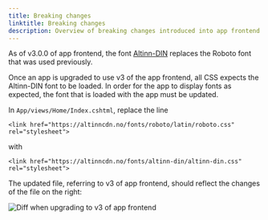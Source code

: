 ```yaml
---
title: Breaking changes
linktitle: Breaking changes
description: Overview of breaking changes introduced into app frontend in v3.0.0
---
```


As of v3.0.0 of app frontend, the font [Altinn-DIN](https://github.com/Altinn/altinn-din) replaces the 
Roboto font that was used previously.

Once an app is upgraded to use v3 of the app frontend, all CSS expects the Altinn-DIN font to be loaded.
In order for the app to display fonts as expected, the font that is loaded with the app must be updated.

In `App/views/Home/Index.cshtml`, replace the line 

```
<link href="https://altinncdn.no/fonts/roboto/latin/roboto.css" rel="stylesheet">
```

with

```
<link href="https://altinncdn.no/fonts/altinn-din/altinn-din.css" rel="stylesheet">
```

The updated file, referring to v3 of app frontend, should reflect the changes of the file on the right:

![Diff when upgrading to v3 of app frontend](../v3-diff.png "Diff when upgrading to v3 of app frontend")
